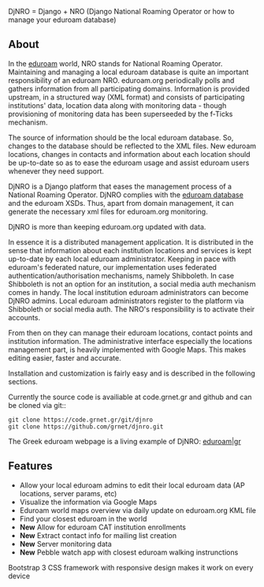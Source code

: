 DjNRO = Django + NRO (Django National Roaming Operator or how to manage your eduroam database)

## About
In the [eduroam](http://www.eduroam.org) world, NRO stands for National Roaming Operator.
Maintaining and managing a local eduroam database is quite an important responsibility of an eduroam NRO.
eduroam.org periodically polls and gathers information from all participating domains.
Information is provided upstream, in a structured way (XML format) and consists of participating institutions' data, location data along with monitoring data - though provisioning of monitoring data has been superseeded by the f-Ticks mechanism.

The source of information should be the local eduroam database. So, changes to the database should be reflected to the XML files.
New eduroam locations, changes in contacts and information about each location should be up-to-date so as to ease the eduroam usage and assist eduroam users whenever they need support.

DjNRO is a Django platform that eases the management process of a National Roaming Operator. DjNRO complies with the [eduroam database](http://monitor.eduroam.org/database.php) and the eduroam XSDs.
Thus, apart from domain management, it can generate the necessary xml files for eduroam.org monitoring.

DjNRO is more than keeping eduroam.org updated with data.

In essence it is a distributed management application. It is distributed in the sense that information about each institution locations and services is kept up-to-date by each local eduroam administrator. Keeping in pace with eduroam's federated nature, our implementation uses federated authentication/authorisation mechanisms, namely Shibboleth.
In case Shibboleth is not an option for an institution, a social media auth mechanism comes in handy. The local institution eduroam administrators can become DjNRO admins. Local eduroam administrators register to the platform via Shibboleth or social media auth. The NRO's responsibility is to activate their accounts.

From then on they can manage their eduroam locations, contact points and institution information. The administrative interface especially the locations management part, is heavily implemented with Google Maps. This makes editing easier, faster and accurate.

Installation and customization is fairly easy and is described in the following sections.

Currently the source code is availiable at code.grnet.gr and github and can be cloned via git::

    git clone https://code.grnet.gr/git/djnro
    git clone https://github.com/grnet/djnro.git

The Greek eduroam webpage is a living example of DjNRO: [eduroam|gr](http://www.eduroam.gr)

## Features

* Allow your local eduroam admins to edit their local eduroam data (AP locations, server params, etc)
* Visualize the information via Google Maps
* Eduroam world maps overview via daily update on eduroam.org KML file
* Find your closest eduroam in the world
* **New** Allow for eduroam CAT institution enrollments
* **New** Extract contact info for mailing list creation
* **New** Server monitoring data
* **New** Pebble watch app with closest eduroam walking instrunctions

Bootstrap 3 CSS framework with responsive design makes it work on every device

